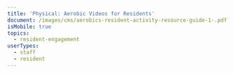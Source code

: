 ```yaml
---
title: 'Physical: Aerobic Videos for Residents'
document: /images/cms/aerobics-resident-activity-resource-guide-1-.pdf
isMobile: true
topics:
  - resident-engagement
userTypes:
  - staff
  - resident
---
```


